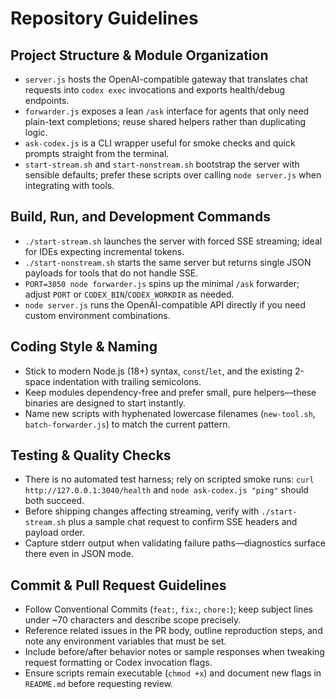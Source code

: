 # Repository Guidelines

## Project Structure & Module Organization
- `server.js` hosts the OpenAI-compatible gateway that translates chat requests into `codex exec` invocations and exports health/debug endpoints.
- `forwarder.js` exposes a lean `/ask` interface for agents that only need plain-text completions; reuse shared helpers rather than duplicating logic.
- `ask-codex.js` is a CLI wrapper useful for smoke checks and quick prompts straight from the terminal.
- `start-stream.sh` and `start-nonstream.sh` bootstrap the server with sensible defaults; prefer these scripts over calling `node server.js` when integrating with tools.

## Build, Run, and Development Commands
- `./start-stream.sh` launches the server with forced SSE streaming; ideal for IDEs expecting incremental tokens.
- `./start-nonstream.sh` starts the same server but returns single JSON payloads for tools that do not handle SSE.
- `PORT=3050 node forwarder.js` spins up the minimal `/ask` forwarder; adjust `PORT` or `CODEX_BIN`/`CODEX_WORKDIR` as needed.
- `node server.js` runs the OpenAI-compatible API directly if you need custom environment combinations.

## Coding Style & Naming
- Stick to modern Node.js (18+) syntax, `const`/`let`, and the existing 2-space indentation with trailing semicolons.
- Keep modules dependency-free and prefer small, pure helpers—these binaries are designed to start instantly.
- Name new scripts with hyphenated lowercase filenames (`new-tool.sh`, `batch-forwarder.js`) to match the current pattern.

## Testing & Quality Checks
- There is no automated test harness; rely on scripted smoke runs: `curl http://127.0.0.1:3040/health` and `node ask-codex.js "ping"` should both succeed.
- Before shipping changes affecting streaming, verify with `./start-stream.sh` plus a sample chat request to confirm SSE headers and payload order.
- Capture stderr output when validating failure paths—diagnostics surface there even in JSON mode.

## Commit & Pull Request Guidelines
- Follow Conventional Commits (`feat:`, `fix:`, `chore:`); keep subject lines under ~70 characters and describe scope precisely.
- Reference related issues in the PR body, outline reproduction steps, and note any environment variables that must be set.
- Include before/after behavior notes or sample responses when tweaking request formatting or Codex invocation flags.
- Ensure scripts remain executable (`chmod +x`) and document new flags in `README.md` before requesting review.
